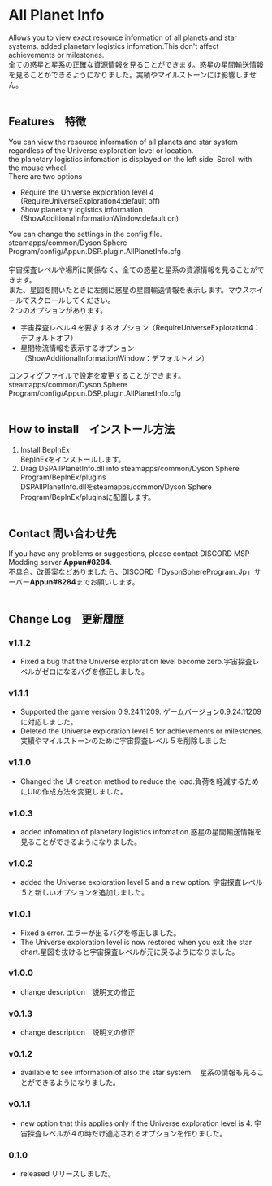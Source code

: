 # All Planet Info
Allows you to view exact resource information of all planets and star systems. added planetary logistics infomation.This don't affect achievements or milestones.<BR>
全ての惑星と星系の正確な資源情報を見ることができます。惑星の星間輸送情報を見ることができるようになりました。実績やマイルストーンには影響しません。<BR>
<BR>
## Features　特徴
You can view the resource information of all planets and star system regardless of the Universe exploration level or location. <BR>
the planetary logistics infomation is displayed on the left side. Scroll with the mouse wheel.<BR>
There are two options<BR>
- Require the Universe exploration level 4 (RequireUniverseExploration4:default off)<BR>
- Show planetary logistics information (ShowAdditionalInformationWindow:default on)<BR>

You can change the settings in the config file.<BR>
steamapps/common/Dyson Sphere Program/config/Appun.DSP.plugin.AllPlanetInfo.cfg<BR>
<BR>
宇宙探査レベルや場所に関係なく、全ての惑星と星系の資源情報を見ることができます。<BR>
また、星図を開いたときに左側に惑星の星間輸送情報を表示します。マウスホイールでスクロールしてください。<BR>
２つのオプションがあります。<BR>
- 宇宙探査レベル４を要求するオプション（RequireUniverseExploration4：デフォルトオフ）<BR>
- 星間物流情報を表示するオプション（ShowAdditionalInformationWindow：デフォルトオン）<BR>

コンフィグファイルで設定を変更することができます。<BR>
steamapps/common/Dyson Sphere Program/config/Appun.DSP.plugin.AllPlanetInfo.cfg<BR>
<BR>
## How to install　インストール方法
1. Install BepInEx<BR>
   BepInExをインストールします。<BR>
2. Drag DSPAllPlanetInfo.dll into steamapps/common/Dyson Sphere Program/BepInEx/plugins<BR>
   DSPAllPlanetInfo.dllをsteamapps/common/Dyson Sphere Program/BepInEx/pluginsに配置します。<BR>
   <BR>
## Contact 問い合わせ先
If you have any problems or suggestions, please contact DISCORD MSP Modding server **Appun#8284**.<BR>
不具合、改善案などありましたら、DISCORD「DysonSphereProgram_Jp」サーバー**Appun#8284**までお願いします。<BR>
<BR>
## Change Log　更新履歴
### v1.1.2
- Fixed a bug that the Universe exploration level become zero.宇宙探査レベルがゼロになるバグを修正しました。
### v1.1.1
- Supported the game version 0.9.24.11209. ゲームバージョン0.9.24.11209に対応しました。
- Deleted the Universe exploration level 5 for achievements or milestones. 実績やマイルストーンのために宇宙探査レベル５を削除しました
### v1.1.0
- Changed the UI creation method to reduce the load.負荷を軽減するためにUIの作成方法を変更しました。
### v1.0.3
- added infomation of planetary logistics infomation.惑星の星間輸送情報を見ることができるようになりました。
### v1.0.2
- added the Universe exploration level 5 and a new option. 宇宙探査レベル５と新しいオプションを追加しました。
### v1.0.1
- Fixed a error.  エラーが出るバグを修正しました。
- The Universe exploration level is now restored when you exit the star chart.星図を抜けると宇宙探査レベルが元に戻るようになりました。
### v1.0.0
- change description　説明文の修正
### v0.1.3
- change description　説明文の修正
### v0.1.2
- available to see information of also the star system.　星系の情報も見ることができるようになりました。
### v0.1.1
- new option that this applies only if the Universe exploration level is 4. 宇宙探査レベルが４の時だけ適応されるオプションを作りました。
### 0.1.0
- released リリースしました。